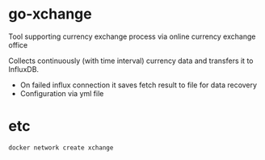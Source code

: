 # go-xchange
Tool supporting currency exchange process via online currency exchange office 

Collects continuously (with time interval) currency data and transfers it to InfluxDB.

- On failed influx connection it saves fetch result to file for data recovery
- Configuration via yml file

# etc

```bash
docker network create xchange
```